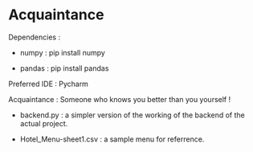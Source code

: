 # Acquaintance

Dependencies : 

* numpy : pip install numpy

* pandas : pip install pandas

Preferred IDE : Pycharm 

Acquaintance : Someone who knows you better than you yourself ! 

* backend.py : a simpler version of the working of the backend of the actual project.

* Hotel_Menu-sheet1.csv : a sample menu for referrence. 
